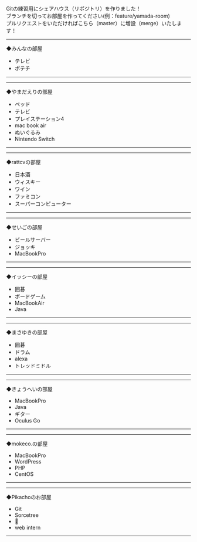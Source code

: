 Gitの練習用にシェアハウス（リポジトリ）を作りました！<br>
ブランチを切ってお部屋を作ってください(例：feature/yamada-room)<br>
プルリクエストをいただければこちら（master）に増設（merge）いたします！<br>


- - - - - - - - - - - - - - - - - - -
◆みんなの部屋

* テレビ
* ポテチ

- - - - - - - - - - - - - - - - - - -

- - - - - - - - - - - - - - - - - - -
◆やまだえりの部屋

* ベッド
* テレビ
* プレイステーション4
* mac book air
* ぬいぐるみ
* Nintendo Switch

- - - - - - - - - - - - - - - - - - -



- - - - - - - - - - - - - - - - - - -
◆rattcvの部屋

* 日本酒
* ウィスキー
* ワイン
* ファミコン
* スーパーコンピューター

- - - - - - - - - - - - - - - - - - -



- - - - - - - - - - - - - - - - - - -
◆せいごの部屋

* ビールサーバー
* ジョッキ
* MacBookPro

- - - - - - - - - - - - - - - - - - -



- - - - - - - - - - - - - - - - - - -
◆イッシーの部屋

* 囲碁
* ボードゲーム
* MacBookAir
* Java

- - - - - - - - - - - - - - - - - - -



- - - - - - - - - - - - - - - - - - -
◆まさゆきの部屋

* 囲碁
* ドラム
* alexa
* トレッドミドル

- - - - - - - - - - - - - - - - - - -



- - - - - - - - - - - - - - - - - - -
◆きょうへいの部屋

* MacBookPro
* Java
* ギター
* Oculus Go

- - - - - - - - - - - - - - - - - - -



- - - - - - - - - - - - - - - - - - -
◆mokeco.の部屋

* MacBookPro
* WordPress
* PHP
* CentOS

- - - - - - - - - - - - - - - - - - -



- - - - - - - - - - - - - - - - - - -
◆Pikachoのお部屋
* Git
* Sorcetree
* 🐰
* web intern
- - - - - - - - - - - - - - - - - - -
